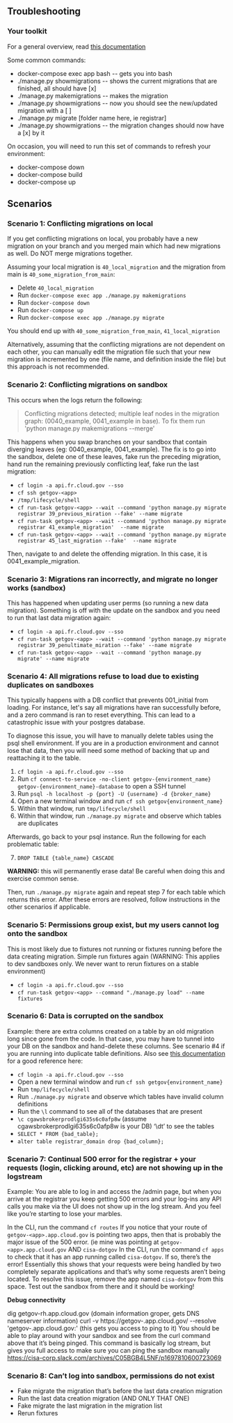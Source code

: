 ## Troubleshooting

### Your toolkit
For a general overview, read [this documentation](https://www.algotech.solutions/blog/python/django-migrations-and-how-to-manage-conflicts/)


Some common commands:
- docker-compose exec app bash -- gets you into bash
- ./manage.py showmigrations -- shows the current migrations that are finished, all should have [x]
- ./manage.py makemigrations -- makes the migration
- ./manage.py showmigrations -- now you should see the new/updated migration with a [ ]
- ./manage.py migrate [folder name here, ie registrar]
- ./manage.py showmigrations -- the migration changes should now have a [x] by it


On occasion, you will need to run this set of commands to refresh your environment:
- docker-compose down
- docker-compose build
- docker-compose up 


## Scenarios

### Scenario 1: Conflicting migrations on local

If you get conflicting migrations on local, you probably have a new migration on your branch and you merged main which had new migrations as well. Do NOT merge migrations together. 

Assuming your local migration is `40_local_migration` and the migration from main is `40_some_migration_from_main`:
- Delete `40_local_migration`
- Run `docker-compose exec app ./manage.py makemigrations`
- Run `docker-compose down`
- Run `docker-compose up` 
- Run `docker-compose exec app ./manage.py migrate`

You should end up with `40_some_migration_from_main`, `41_local_migration`

Alternatively, assuming that the conflicting migrations are not dependent on each other, you can manually edit the migration file such that your new migration is incremented by one (file name, and definition inside the file) but this approach is not recommended.

### Scenario 2: Conflicting migrations on sandbox

This occurs when the logs return the following:
>Conflicting migrations detected; multiple leaf nodes in the migration graph: (0040_example, 0041_example in base).
To fix them run 'python manage.py makemigrations --merge'

This happens when you swap branches on your sandbox that contain diverging leaves (eg: 0040_example, 0041_example). The fix is to go into the sandbox, delete one of these leaves, fake run the preceding migration, hand run the remaining previously conflicting leaf, fake run the last migration:

- `cf login -a api.fr.cloud.gov --sso`
- `cf ssh getgov-<app>`
- `/tmp/lifecycle/shell`
- `cf run-task getgov-<app> --wait --command 'python manage.py migrate registrar 39_previous_miration --fake' --name migrate`
- `cf run-task getgov-<app> --wait --command 'python manage.py migrate registrar 41_example_migration'  --name migrate`
- `cf run-task getgov-<app> --wait --command 'python manage.py migrate registrar 45_last_migration --fake'  --name migrate`

Then, navigate to and delete the offending migration. In this case, it is 0041_example_migration.

### Scenario 3: Migrations ran incorrectly, and migrate no longer works (sandbox)

This has happened when updating user perms (so running a new data migration). Something is off with the update on the sandbox and you need to run that last data migration again:
- `cf login -a api.fr.cloud.gov --sso`
- `cf run-task getgov-<app> --wait --command 'python manage.py migrate registrar 39_penultimate_miration --fake' --name migrate`
- `cf run-task getgov-<app> --wait --command 'python manage.py migrate' --name migrate`


### Scenario 4: All migrations refuse to load due to existing duplicates on sandboxes

This typically happens with a DB conflict that prevents 001_initial from loading. For instance, let's say all migrations have ran successfully before, and a zero command is ran to reset everything. This can lead to a catastrophic issue with your postgres database.

To diagnose this issue, you will have to manually delete tables using the psql shell environment. If you are in a production environment and cannot lose that data, then you will need some method of backing that up and reattaching it to the table.

1. `cf login -a api.fr.cloud.gov --sso`
2. Run `cf connect-to-service -no-client getgov-{environment_name} getgov-{environment_name}-database` to open a SSH tunnel
3. Run `psql -h localhost -p {port} -U {username} -d {broker_name}`
4. Open a new terminal window and run `cf ssh getgov{environment_name}`
5. Within that window, run `tmp/lifecycle/shell`
6. Within that window, run `./manage.py migrate` and observe which tables are duplicates

Afterwards, go back to your psql instance. Run the following for each problematic table:

7. `DROP TABLE {table_name} CASCADE` 

**WARNING:** this will permanently erase data! Be careful when doing this and exercise common sense.

Then, run `./manage.py migrate` again and repeat step 7 for each table which returns this error.
After these errors are resolved, follow instructions in the other scenarios if applicable.   


### Scenario 5: Permissions group exist, but my users cannot log onto the sandbox

This is most likely due to fixtures not running or fixtures running before the data creating migration. Simple run fixtures again (WARNING: This applies to dev sandboxes only. We never want to rerun fixtures on a stable environment)

- `cf login -a api.fr.cloud.gov --sso`
- `cf run-task getgov-<app> --command "./manage.py load" --name fixtures` 

### Scenario 6: Data is corrupted on the sandbox

Example: there are extra columns created on a table by an old migration long since gone from the code. In that case, you may have to tunnel into your DB on the sandbox and hand-delete these columns. See scenario #4 if you are running into duplicate table definitions. Also see [this documentation](docs/developer/database-access.md) for a good reference here:

- `cf login -a api.fr.cloud.gov --sso`
- Open a new terminal window and run `cf ssh getgov{environment_name}`
- Run `tmp/lifecycle/shell`
- Run `./manage.py migrate` and observe which tables have invalid column definitions
- Run the `\l` command to see all of the databases that are present
- `\c cgawsbrokerprodlgi635s6c0afp8w` (assume cgawsbrokerprodlgi635s6c0afp8w is your DB)
‘\dt’ to see the tables
- `SELECT * FROM {bad_table};`
- `alter table registrar_domain drop {bad_column};`


### Scenario 7: Continual 500 error for the registrar + your requests (login, clicking around, etc) are not showing up in the logstream

Example: You are able to log in and access the /admin page, but when you arrive at the registrar you keep getting 500 errors and your log-ins any API calls you make via the UI does not show up in the log stream. And you feel like you’re starting to lose your marbles.

In the CLI, run the command `cf routes`
If you notice that your route of `getgov-<app>.app.cloud.gov` is pointing two apps, then that is probably the major issue of the 500 error. (ie mine was pointing at `getgov-<app>.app.cloud.gov` AND `cisa-dotgov`
In the CLI, run the command `cf apps` to check that it has an app running called `cisa-dotgov`. If so, there’s the error!
Essentially this shows that your requests were being handled by two completely separate applications and that’s why some requests aren’t being located. 
To resolve this issue, remove the app named `cisa-dotgov` from this space.
Test out the sandbox from there and it should be working!

**Debug connectivity**

dig getgov-rh.app.cloud.gov (domain information groper, gets DNS nameserver information)
curl -v https://getgov-<app>.app.cloud.gov/ --resolve 'getgov-<app>.app.cloud.gov:<your-ip-address-from-dig-command-above-here>' (this gets you access to ping to it)
You should be able to play around with your sandbox and see from the curl command above that it’s being pinged. This command is basically log stream, but gives you full access to make sure you can ping the sandbox manually
https://cisa-corp.slack.com/archives/C05BGB4L5NF/p1697810600723069

### Scenario 8: Can’t log into sandbox, permissions do not exist

- Fake migrate the migration that’s before the last data creation migration
- Run the last data creation migration (AND ONLY THAT ONE)
- Fake migrate the last migration in the migration list
- Rerun fixtures

